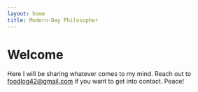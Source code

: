 ```yaml
---
layout: home
title: Modern-Day Philosopher
---
```


# Welcome

Here I will be sharing whatever comes to my mind. Reach out to foodlog42@gmail.com if you want to get into contact. Peace!
